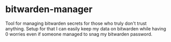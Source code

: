 # bitwarden-manager
Tool for managing bitwarden secrets for those who truly don't trust anything. Setup for that I can easily keep my data on bitwarden while having 0 worries even if someone managed to snag my bitwarden password.
